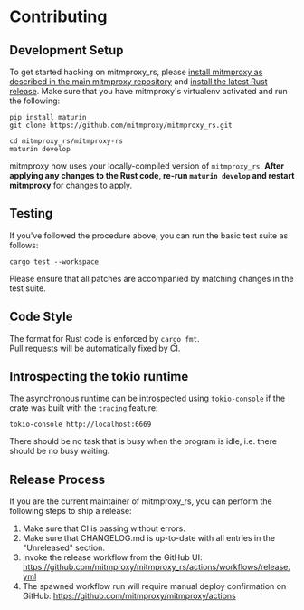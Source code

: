 # Contributing

## Development Setup

To get started hacking on mitmproxy_rs, please [install mitmproxy as described 
in the main mitmproxy repository](https://github.com/mitmproxy/mitmproxy/blob/main/CONTRIBUTING.md#development-setup)
and [install the latest Rust release](https://www.rust-lang.org/tools/install). Make sure that you have mitmproxy's
virtualenv activated and run the following:

```shell
pip install maturin
git clone https://github.com/mitmproxy/mitmproxy_rs.git

cd mitmproxy_rs/mitmproxy-rs
maturin develop
```

mitmproxy now uses your locally-compiled version of `mitmproxy_rs`. **After applying any changes to the Rust code, 
re-run `maturin develop` and restart mitmproxy** for changes to apply.


## Testing

If you've followed the procedure above, you can run the basic test suite as follows:

```shell
cargo test --workspace
```

Please ensure that all patches are accompanied by matching changes in the test suite.


## Code Style

The format for Rust code is enforced by `cargo fmt`.  
Pull requests will be automatically fixed by CI.


## Introspecting the tokio runtime

The asynchronous runtime can be introspected using `tokio-console` if the crate
was built with the `tracing` feature:

```shell
tokio-console http://localhost:6669
```

There should be no task that is busy when the program is idle, i.e. there should
be no busy waiting.


## Release Process

If you are the current maintainer of mitmproxy_rs,
you can perform the following steps to ship a release:

1. Make sure that CI is passing without errors.
2. Make sure that CHANGELOG.md is up-to-date with all entries in the "Unreleased" section.
3. Invoke the release workflow from the GitHub UI: https://github.com/mitmproxy/mitmproxy_rs/actions/workflows/release.yml
4. The spawned workflow run will require manual deploy confirmation on GitHub: https://github.com/mitmproxy/mitmproxy/actions
